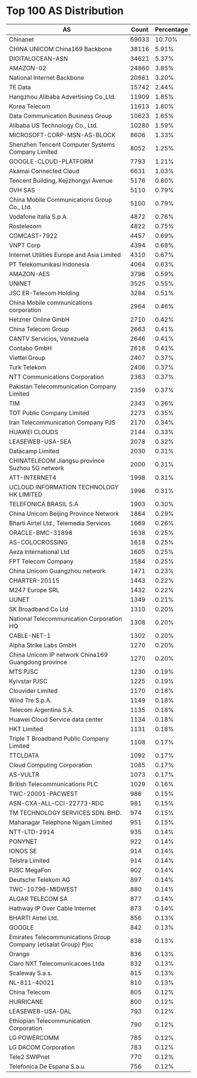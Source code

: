# Top 100 AS Distribution
| AS | Count | Percentage |
|----|----|----|
| Chinanet | 69033 | 10.70% |
| CHINA UNICOM China169 Backbone | 38116 | 5.91% |
| DIGITALOCEAN-ASN | 34621 | 5.37% |
| AMAZON-02 | 24860 | 3.85% |
| National Internet Backbone | 20661 | 3.20% |
| TE Data | 15742 | 2.44% |
| Hangzhou Alibaba Advertising Co.,Ltd. | 11909 | 1.85% |
| Korea Telecom | 11613 | 1.80% |
| Data Communication Business Group | 10623 | 1.65% |
| Alibaba US Technology Co., Ltd. | 10280 | 1.59% |
| MICROSOFT-CORP-MSN-AS-BLOCK | 8606 | 1.33% |
| Shenzhen Tencent Computer Systems Company Limited | 8052 | 1.25% |
| GOOGLE-CLOUD-PLATFORM | 7793 | 1.21% |
| Akamai Connected Cloud | 6631 | 1.03% |
| Tencent Building, Kejizhongyi Avenue | 5176 | 0.80% |
| OVH SAS | 5110 | 0.79% |
| China Mobile Communications Group Co., Ltd. | 5100 | 0.79% |
| Vodafone Italia S.p.A. | 4872 | 0.76% |
| Rostelecom | 4822 | 0.75% |
| COMCAST-7922 | 4457 | 0.69% |
| VNPT Corp | 4394 | 0.68% |
| Internet Utilities Europe and Asia Limited | 4310 | 0.67% |
| PT Telekomunikasi Indonesia | 4064 | 0.63% |
| AMAZON-AES | 3796 | 0.59% |
| UNINET | 3525 | 0.55% |
| JSC ER-Telecom Holding | 3284 | 0.51% |
| China Mobile communications corporation | 2964 | 0.46% |
| Hetzner Online GmbH | 2710 | 0.42% |
| China Telecom Group | 2663 | 0.41% |
| CANTV Servicios, Venezuela | 2646 | 0.41% |
| Contabo GmbH | 2618 | 0.41% |
| Viettel Group | 2407 | 0.37% |
| Turk Telekom | 2406 | 0.37% |
| NTT Communications Corporation | 2363 | 0.37% |
| Pakistan Telecommunication Company Limited | 2359 | 0.37% |
| TIM | 2343 | 0.36% |
| TOT Public Company Limited | 2273 | 0.35% |
| Iran Telecommunication Company PJS | 2170 | 0.34% |
| HUAWEI CLOUDS | 2144 | 0.33% |
| LEASEWEB-USA-SEA | 2078 | 0.32% |
| Datacamp Limited | 2030 | 0.31% |
| CHINATELECOM Jiangsu province Suzhou 5G network | 2000 | 0.31% |
| ATT-INTERNET4 | 1998 | 0.31% |
| UCLOUD INFORMATION TECHNOLOGY HK LIMITED | 1996 | 0.31% |
| TELEFONICA BRASIL S.A | 1903 | 0.30% |
| China Unicom Beijing Province Network | 1864 | 0.29% |
| Bharti Airtel Ltd., Telemedia Services | 1669 | 0.26% |
| ORACLE-BMC-31898 | 1638 | 0.25% |
| AS-COLOCROSSING | 1618 | 0.25% |
| Aeza International Ltd | 1605 | 0.25% |
| FPT Telecom Company | 1584 | 0.25% |
| China Unicom Guangzhou network | 1471 | 0.23% |
| CHARTER-20115 | 1443 | 0.22% |
| M247 Europe SRL | 1432 | 0.22% |
| UUNET | 1349 | 0.21% |
| SK Broadband Co Ltd | 1310 | 0.20% |
| National Telecommunication Corporation HQ | 1308 | 0.20% |
| CABLE-NET-1 | 1302 | 0.20% |
| Alpha Strike Labs GmbH | 1270 | 0.20% |
| China Unicom IP network China169 Guangdong province | 1270 | 0.20% |
| MTS PJSC | 1230 | 0.19% |
| Kyivstar PJSC | 1225 | 0.19% |
| Clouvider Limited | 1170 | 0.18% |
| Wind Tre S.p.A. | 1149 | 0.18% |
| Telecom Argentina S.A. | 1135 | 0.18% |
| Huawei Cloud Service data center | 1134 | 0.18% |
| HKT Limited | 1131 | 0.18% |
| Triple T Broadband Public Company Limited | 1108 | 0.17% |
| TTCLDATA | 1092 | 0.17% |
| Cloud Computing Corporation | 1085 | 0.17% |
| AS-VULTR | 1073 | 0.17% |
| British Telecommunications PLC | 1029 | 0.16% |
| TWC-20001-PACWEST | 986 | 0.15% |
| ASN-CXA-ALL-CCI-22773-RDC | 981 | 0.15% |
| TM TECHNOLOGY SERVICES SDN. BHD. | 974 | 0.15% |
| Mahanagar Telephone Nigam Limited | 951 | 0.15% |
| NTT-LTD-2914 | 935 | 0.14% |
| PONYNET | 922 | 0.14% |
| IONOS SE | 914 | 0.14% |
| Telstra Limited | 914 | 0.14% |
| PJSC MegaFon | 902 | 0.14% |
| Deutsche Telekom AG | 897 | 0.14% |
| TWC-10796-MIDWEST | 880 | 0.14% |
| ALGAR TELECOM SA | 877 | 0.14% |
| Hathway IP Over Cable Internet | 873 | 0.14% |
| BHARTI Airtel Ltd. | 856 | 0.13% |
| GOOGLE | 842 | 0.13% |
| Emirates Telecommunications Group Company (etisalat Group) Pjsc | 838 | 0.13% |
| Orange | 836 | 0.13% |
| Claro NXT Telecomunicacoes Ltda | 832 | 0.13% |
| Scaleway S.a.s. | 815 | 0.13% |
| NL-811-40021 | 810 | 0.13% |
| China Telecom | 805 | 0.12% |
| HURRICANE | 800 | 0.12% |
| LEASEWEB-USA-DAL | 793 | 0.12% |
| Ethiopian Telecommunication Corporation | 790 | 0.12% |
| LG POWERCOMM | 785 | 0.12% |
| LG DACOM Corporation | 783 | 0.12% |
| Tele2 SWIPnet | 770 | 0.12% |
| Telefonica De Espana S.a.u. | 756 | 0.12% |
